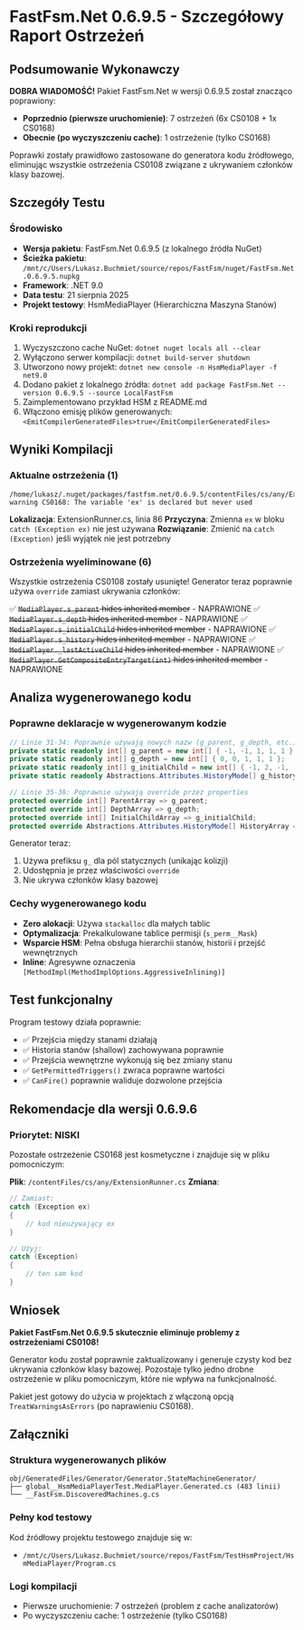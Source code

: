 # FastFsm.Net 0.6.9.5 - Szczegółowy Raport Ostrzeżeń

## Podsumowanie Wykonawczy

**DOBRA WIADOMOŚĆ!** Pakiet FastFsm.Net w wersji 0.6.9.5 został znacząco poprawiony:
- **Poprzednio (pierwsze uruchomienie)**: 7 ostrzeżeń (6x CS0108 + 1x CS0168)
- **Obecnie (po wyczyszczeniu cache)**: 1 ostrzeżenie (tylko CS0168)

Poprawki zostały prawidłowo zastosowane do generatora kodu źródłowego, eliminując wszystkie ostrzeżenia CS0108 związane z ukrywaniem członków klasy bazowej.

## Szczegóły Testu

### Środowisko
- **Wersja pakietu**: FastFsm.Net 0.6.9.5 (z lokalnego źródła NuGet)
- **Ścieżka pakietu**: `/mnt/c/Users/Lukasz.Buchmiet/source/repos/FastFsm/nuget/FastFsm.Net.0.6.9.5.nupkg`
- **Framework**: .NET 9.0
- **Data testu**: 21 sierpnia 2025
- **Projekt testowy**: HsmMediaPlayer (Hierarchiczna Maszyna Stanów)

### Kroki reprodukcji
1. Wyczyszczono cache NuGet: `dotnet nuget locals all --clear`
2. Wyłączono serwer kompilacji: `dotnet build-server shutdown`
3. Utworzono nowy projekt: `dotnet new console -n HsmMediaPlayer -f net9.0`
4. Dodano pakiet z lokalnego źródła: `dotnet add package FastFsm.Net --version 0.6.9.5 --source LocalFastFsm`
5. Zaimplementowano przykład HSM z README.md
6. Włączono emisję plików generowanych: `<EmitCompilerGeneratedFiles>true</EmitCompilerGeneratedFiles>`

## Wyniki Kompilacji

### Aktualne ostrzeżenia (1)

```
/home/lukasz/.nuget/packages/fastfsm.net/0.6.9.5/contentFiles/cs/any/ExtensionRunner.cs(86,30): 
warning CS0168: The variable 'ex' is declared but never used
```

**Lokalizacja**: ExtensionRunner.cs, linia 86
**Przyczyna**: Zmienna `ex` w bloku `catch (Exception ex)` nie jest używana
**Rozwiązanie**: Zmienić na `catch (Exception)` jeśli wyjątek nie jest potrzebny

### Ostrzeżenia wyeliminowane (6)

Wszystkie ostrzeżenia CS0108 zostały usunięte! Generator teraz poprawnie używa `override` zamiast ukrywania członków:

✅ ~~`MediaPlayer.s_parent` hides inherited member~~ - NAPRAWIONE
✅ ~~`MediaPlayer.s_depth` hides inherited member~~ - NAPRAWIONE
✅ ~~`MediaPlayer.s_initialChild` hides inherited member~~ - NAPRAWIONE
✅ ~~`MediaPlayer.s_history` hides inherited member~~ - NAPRAWIONE
✅ ~~`MediaPlayer._lastActiveChild` hides inherited member~~ - NAPRAWIONE
✅ ~~`MediaPlayer.GetCompositeEntryTarget(int)` hides inherited member~~ - NAPRAWIONE

## Analiza wygenerowanego kodu

### Poprawne deklaracje w wygenerowanym kodzie

```csharp
// Linie 31-34: Poprawnie używają nowych nazw (g_parent, g_depth, etc.)
private static readonly int[] g_parent = new int[] { -1, -1, 1, 1, 1 };
private static readonly int[] g_depth = new int[] { 0, 0, 1, 1, 1 };
private static readonly int[] g_initialChild = new int[] { -1, 2, -1, -1, -1 };
private static readonly Abstractions.Attributes.HistoryMode[] g_history = ...;

// Linie 35-38: Poprawnie używają override przez properties
protected override int[] ParentArray => g_parent;
protected override int[] DepthArray => g_depth;
protected override int[] InitialChildArray => g_initialChild;
protected override Abstractions.Attributes.HistoryMode[] HistoryArray => g_history;
```

Generator teraz:
1. Używa prefiksu `g_` dla pól statycznych (unikając kolizji)
2. Udostępnia je przez właściwości `override`
3. Nie ukrywa członków klasy bazowej

### Cechy wygenerowanego kodu

- **Zero alokacji**: Używa `stackalloc` dla małych tablic
- **Optymalizacja**: Prekalkulowane tablice permisji (`s_perm__Mask`)
- **Wsparcie HSM**: Pełna obsługa hierarchii stanów, historii i przejść wewnętrznych
- **Inline**: Agresywne oznaczenia `[MethodImpl(MethodImplOptions.AggressiveInlining)]`

## Test funkcjonalny

Program testowy działa poprawnie:
- ✅ Przejścia między stanami działają
- ✅ Historia stanów (shallow) zachowywana poprawnie
- ✅ Przejścia wewnętrzne wykonują się bez zmiany stanu
- ✅ `GetPermittedTriggers()` zwraca poprawne wartości
- ✅ `CanFire()` poprawnie waliduje dozwolone przejścia

## Rekomendacje dla wersji 0.6.9.6

### Priorytet: NISKI
Pozostałe ostrzeżenie CS0168 jest kosmetyczne i znajduje się w pliku pomocniczym:

**Plik**: `/contentFiles/cs/any/ExtensionRunner.cs`
**Zmiana**:
```csharp
// Zamiast:
catch (Exception ex)
{
    // kod nieużywający ex
}

// Użyj:
catch (Exception)
{
    // ten sam kod
}
```

## Wniosek

**Pakiet FastFsm.Net 0.6.9.5 skutecznie eliminuje problemy z ostrzeżeniami CS0108!**

Generator kodu został poprawnie zaktualizowany i generuje czysty kod bez ukrywania członków klasy bazowej. Pozostaje tylko jedno drobne ostrzeżenie w pliku pomocniczym, które nie wpływa na funkcjonalność.

Pakiet jest gotowy do użycia w projektach z włączoną opcją `TreatWarningsAsErrors` (po naprawieniu CS0168).

## Załączniki

### Struktura wygenerowanych plików
```
obj/GeneratedFiles/Generator/Generator.StateMachineGenerator/
├── global__HsmMediaPlayerTest.MediaPlayer.Generated.cs (483 linii)
└── __FastFsm.DiscoveredMachines.g.cs
```

### Pełny kod testowy
Kod źródłowy projektu testowego znajduje się w:
- `/mnt/c/Users/Lukasz.Buchmiet/source/repos/FastFsm/TestHsmProject/HsmMediaPlayer/Program.cs`

### Logi kompilacji
- Pierwsze uruchomienie: 7 ostrzeżeń (problem z cache analizatorów)
- Po wyczyszczeniu cache: 1 ostrzeżenie (tylko CS0168)